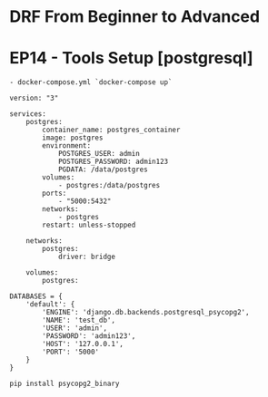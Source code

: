 # DRF From Beginner to Advanced
# EP14 - Tools Setup [postgresql]
    - docker-compose.yml `docker-compose up`
```
version: "3"

services:
    postgres:
        container_name: postgres_container
        image: postgres
        environment:
            POSTGRES_USER: admin
            POSTGRES_PASSWORD: admin123
            PGDATA: /data/postgres
        volumes:
            - postgres:/data/postgres
        ports:
            - "5000:5432"
        networks:
            - postgres
        restart: unless-stopped

    networks:
        postgres:
            driver: bridge

    volumes:
        postgres:
```
```
DATABASES = {
    'default': {
        'ENGINE': 'django.db.backends.postgresql_psycopg2',
        'NAME': 'test_db',
        'USER': 'admin',
        'PASSWORD': 'admin123',
        'HOST': '127.0.0.1',
        'PORT': '5000'
    }
}
```
`pip install psycopg2_binary`
